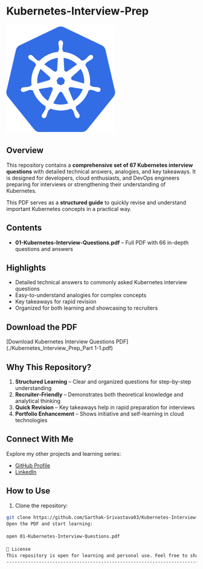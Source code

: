 # Kubernetes-Interview-Prep

![Kubernetes Logo](https://raw.githubusercontent.com/github/explore/main/topics/kubernetes/kubernetes.png)

## Overview
This repository contains a **comprehensive set of 67 Kubernetes interview questions** with detailed technical answers, analogies, and key takeaways. It is designed for developers, cloud enthusiasts, and DevOps engineers preparing for interviews or strengthening their understanding of Kubernetes.

This PDF serves as a **structured guide** to quickly revise and understand important Kubernetes concepts in a practical way.

## Contents

- **01-Kubernetes-Interview-Questions.pdf** – Full PDF with 66 in-depth questions and answers  

## Highlights

- Detailed technical answers to commonly asked Kubernetes interview questions  
- Easy-to-understand analogies for complex concepts  
- Key takeaways for rapid revision  
- Organized for both learning and showcasing to recruiters  


## Download the PDF

[Download Kubernetes Interview Questions PDF](./Kubernetes_Interview_Prep_Part 1-1.pdf)

## Why This Repository?

1. **Structured Learning** – Clear and organized questions for step-by-step understanding  
2. **Recruiter-Friendly** – Demonstrates both theoretical knowledge and analytical thinking  
3. **Quick Revision** – Key takeaways help in rapid preparation for interviews  
4. **Portfolio Enhancement** – Shows initiative and self-learning in cloud technologies  

## Connect With Me
Explore my other projects and learning series:

- [GitHub Profile](https://github.com/Sarthak-Srivastava03/)  
- [LinkedIn](https://www.linkedin.com/in/sarthak-srivastava-developer/)

## How to Use

1. Clone the repository:
```bash
git clone https://github.com/Sarthak-Srivastava03/Kubernetes-Interview-Prep/.git
Open the PDF and start learning:

open 01-Kubernetes-Interview-Questions.pdf

📝 License
This repository is open for learning and personal use. Feel free to share and learn!
--------------------------------------------------------------------------------------*END*----------------------------------------------------------------------------------------
